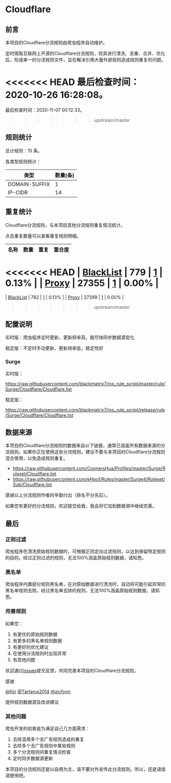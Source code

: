 # Cloudflare

## 前言

本项目的Cloudflare分流规则由爬虫程序自动维护。

定时爬取互联网上开源的Cloudflare分流规则，将其进行清洗、去重、合并、优化后，形成单一的分流规则文件，旨在解决引用大量外部规则造成规则重复的问题。



<<<<<<< HEAD
最后检查时间：2020-10-26 16:28:08。
=======
最后检查时间：2020-11-07 00:12:33。
>>>>>>> upstream/master

## 规则统计

总计规则：15 条。

各类型规则统计：

| 类型 | 数量(条) |
| ---- | ---- |
| DOMAIN-SUFFIX | 1 |
| IP-CIDR | 14 |
## 重复统计

Cloudflare分流规则，与本项目其他分流规则重复情况统计。

点击重复数量可以查看重复规则明细。

| 名称 | 数量 | 重复 | 重合度 |
| ---- | ---- | ---- | ------ |
<<<<<<< HEAD
|  [BlackList](https://github.com/blackmatrix7/ios_rule_script/tree/master/rule/Surge/BlackList)    | 779   | [1](https://github.com/blackmatrix7/ios_rule_script/tree/master/rule/Surge/Cloudflare/Repeat/BlackList.list)   |   0.13%  |
|  [Proxy](https://github.com/blackmatrix7/ios_rule_script/tree/master/rule/Surge/Proxy)    | 27355   | [1](https://github.com/blackmatrix7/ios_rule_script/tree/master/rule/Surge/Cloudflare/Repeat/Proxy.list)   |   0.00%  |
=======
|  [BlackList](https://github.com/blackmatrix7/ios_rule_script/tree/master/rule/Surge/BlackList)    | 782   | [1](https://github.com/blackmatrix7/ios_rule_script/tree/master/rule/Surge/Cloudflare/Repeat/BlackList.list)   |   0.13%  |
|  [Proxy](https://github.com/blackmatrix7/ios_rule_script/tree/master/rule/Surge/Proxy)    | 27399   | [1](https://github.com/blackmatrix7/ios_rule_script/tree/master/rule/Surge/Cloudflare/Repeat/Proxy.list)   |   0.00%  |
>>>>>>> upstream/master
## 配置说明

实时版：爬虫程序定时更新，更新频率高，能尽快同步数据源变化

稳定版：不定时手动更新，更新频率低，稳定性好

### Surge 
实时版：

https://raw.githubusercontent.com/blackmatrix7/ios_rule_script/master/rule/Surge/Cloudflare/Cloudflare.list

稳定版：

https://raw.githubusercontent.com/blackmatrix7/ios_rule_script/release/rule/Surge/Cloudflare/Cloudflare.list

## 数据来源

本项目的Cloudflare分流规则的数据来自以下链接，通常已涵盖所有数据来源的分流规则。如果你正在使用这些分流规则，建议不要与本项目的Cloudflare分流规则混合使用，以免造成规则重复。

- https://raw.githubusercontent.com/ConnersHua/Profiles/master/Surge/Ruleset/Cloudflare.list
- https://raw.githubusercontent.com/eHpo1/Rules/master/Surge4/Ruleset/Sub/Cloudflare.list


感谢以上分流规则作者的辛勤付出（排名不分先后）。

如果您有更好的分流规则，欢迎提交给我，我会将它加到数据源中继续完善。

## 最后

### 正则过滤

爬虫程序在清洗原始规则数据时，可根据正则定向过滤规则，以达到保留特定规则的目的。经过正则过滤的规则，无法100%涵盖原始规则数据，请知悉。

### 黑名单

爬虫程序内置部分规则黑名单，在对原始数据进行清洗时，自动将可能引起异常的黑名单规则去除。经过黑名单去除的规则，无法100%涵盖原始规则数据，请知悉。

### 完善规则

如果您：

1. 有更优的原始规则数据
2. 有更多的黑名单规则数据
3. 有更好的优化建议
4. 在使用分流规则时出现异常
5. 有其他问题

欢迎通过[issues](https://github.com/blackmatrix7/ios_rule_script/issues/new)提交反馈，共同完善本项目的Cloudflare分流规则。

感谢

[@fiiir](https://github.com/fiiir) [@Tartarus2014](https://github.com/Tartarus2014) [@zjcfynn](https://github.com/zjcfynn) 

提供规则数据源及改进建议

### 其他问题

爬虫开发的初衷是为满足自己几方面需求：

1. 去除混用多个去广告规则造成的重复
2. 去除多个去广告规则中某些规则
3. 多个分流规则间重复情况检查
4. 定时同步数据源更新

本项目的分流规则还是以自用为主，请不要对外宣传此分流规则。所以，还是请低调使用吧。